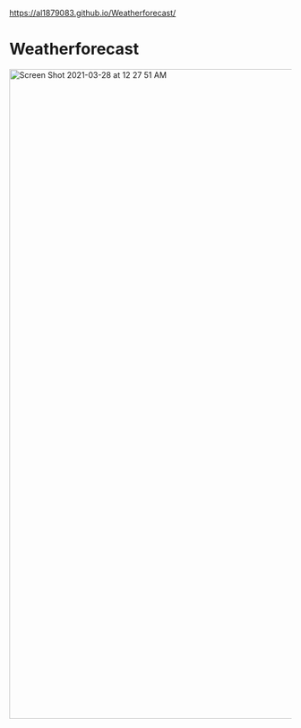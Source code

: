 
https://al1879083.github.io/Weatherforecast/

# Weatherforecast

<img width="1161" alt="Screen Shot 2021-03-28 at 12 27 51 AM" src="https://user-images.githubusercontent.com/78574452/112745348-81a88400-8f5c-11eb-9955-a915734e7010.png">
